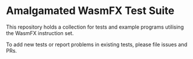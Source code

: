 # Amalgamated WasmFX Test Suite

This repository holds a collection for tests and example programs utilising the WasmFX instruction set.

To add new tests or report problems in existing tests, please file issues and PRs.

